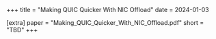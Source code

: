 +++
title = "Making QUIC Quicker With NIC Offload"
date = 2024-01-03

[extra]
paper = "Making_QUIC_Quicker_With_NIC_Offload.pdf"
short = "TBD"
+++

